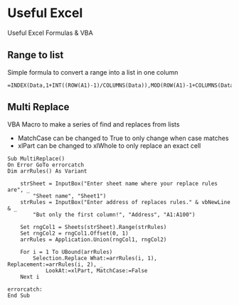 # Useful Excel
Useful Excel Formulas &amp; VBA


<h2>Range to list</h2>

Simple formula to convert a range into a list in one column

```
=INDEX(Data,1+INT((ROW(A1)-1)/COLUMNS(Data)),MOD(ROW(A1)-1+COLUMNS(Data),COLUMNS(Data))+1)
```

<h2>Multi Replace</h2>

VBA Macro to make a series of find and replaces from lists

- MatchCase can be changed to True to only change when case matches
- xlPart can be changed to xlWhole to only replace an exact cell


```
Sub MultiReplace()
On Error GoTo errorcatch
Dim arrRules() As Variant

    strSheet = InputBox("Enter sheet name where your replace rules are", _
        "Sheet name", "Sheet1")
    strRules = InputBox("Enter address of replaces rules." & vbNewLine & _
        "But only the first column!", "Address", "A1:A100")

    Set rngCol1 = Sheets(strSheet).Range(strRules)
    Set rngCol2 = rngCol1.Offset(0, 1)
    arrRules = Application.Union(rngCol1, rngCol2)

    For i = 1 To UBound(arrRules)
        Selection.Replace What:=arrRules(i, 1), Replacement:=arrRules(i, 2), _
            LookAt:=xlPart, MatchCase:=False
    Next i

errorcatch:
End Sub
```

